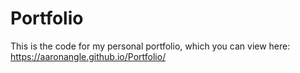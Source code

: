 # Portfolio
This is the code for my personal portfolio, which you can view here: https://aaronangle.github.io/Portfolio/